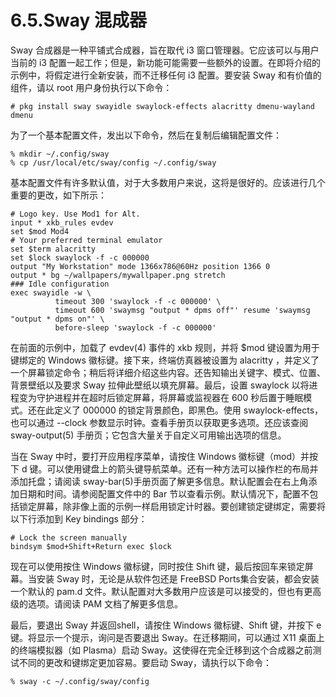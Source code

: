 # 6.5.Sway 混成器

Sway 合成器是一种平铺式合成器，旨在取代 i3 窗口管理器。它应该可以与用户当前的 i3 配置一起工作；但是，新功能可能需要一些额外的设置。在即将介绍的示例中，将假定进行全新安装，而不迁移任何 i3 配置。要安装 Sway 和有价值的组件，请以 root 用户身份执行以下命令：

```
# pkg install sway swayidle swaylock-effects alacritty dmenu-wayland dmenu
```

为了一个基本配置文件，发出以下命令，然后在复制后编辑配置文件：

```
% mkdir ~/.config/sway
% cp /usr/local/etc/sway/config ~/.config/sway
```

基本配置文件有许多默认值，对于大多数用户来说，这将是很好的。应该进行几个重要的更改，如下所示：

```
# Logo key. Use Mod1 for Alt.
input * xkb_rules evdev
set $mod Mod4
# Your preferred terminal emulator
set $term alacritty
set $lock swaylock -f -c 000000
output "My Workstation" mode 1366x786@60Hz position 1366 0
output * bg ~/wallpapers/mywallpaper.png stretch
### Idle configuration
exec swayidle -w \
          timeout 300 'swaylock -f -c 000000' \
          timeout 600 'swaymsg "output * dpms off"' resume 'swaymsg "output * dpms on"' \
          before-sleep 'swaylock -f -c 000000'
```

在前面的示例中，加载了 evdev(4) 事件的 xkb 规则，并将 $mod 键设置为用于键绑定的 Windows 徽标键。接下来，终端仿真器被设置为 alacritty ，并定义了一个屏幕锁定命令；稍后将详细介绍这些内容。还告知输出关键字、模式、位置、背景壁纸以及要求 Sway 拉伸此壁纸以填充屏幕。最后，设置 swaylock 以将进程变为守护进程并在超时后锁定屏幕，将屏幕或监视器在 600 秒后置于睡眠模式。还在此定义了 000000 的锁定背景颜色，即黑色。使用 swaylock-effects，也可以通过 --clock 参数显示时钟。查看手册页以获取更多选项。还应该查阅 sway-output(5) 手册页；它包含大量关于自定义可用输出选项的信息。

当在 Sway 中时，要打开应用程序菜单，请按住 Windows 徽标键（mod）并按下 d 键。可以使用键盘上的箭头键导航菜单。还有一种方法可以操作栏的布局并添加托盘；请阅读 sway-bar(5)手册页面了解更多信息。默认配置会在右上角添加日期和时间。请参阅配置文件中的 Bar 节以查看示例。默认情况下，配置不包括锁定屏幕，除非像上面的示例一样启用锁定计时器。要创建锁定键绑定，需要将以下行添加到 Key bindings 部分：

```
# Lock the screen manually
bindsym $mod+Shift+Return exec $lock
```

现在可以使用按住 Windows 徽标键，同时按住 Shift 键，最后按回车来锁定屏幕。当安装 Sway 时，无论是从软件包还是 FreeBSD Ports集合安装，都会安装一个默认的 pam.d 文件。默认配置对大多数用户应该是可以接受的，但也有更高级的选项。请阅读 PAM 文档了解更多信息。

最后，要退出 Sway 并返回shell，请按住 Windows 徽标键、Shift 键，并按下 e 键。将显示一个提示，询问是否要退出 Sway。在迁移期间，可以通过 X11 桌面上的终端模拟器（如 Plasma）启动 Sway。这使得在完全迁移到这个合成器之前测试不同的更改和键绑定更加容易。要启动 Sway，请执行以下命令：

```
% sway -c ~/.config/sway/config
```
